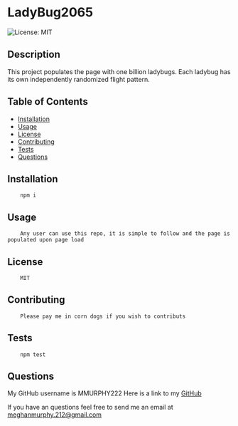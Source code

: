 # LadyBug2065

![License: MIT](https://img.shields.io/badge/License-MIT-green.svg)

## Description
   This project populates the page with one billion ladybugs. Each ladybug has its own independently randomized flight pattern.
## Table of Contents
- [Installation](#installation)
- [Usage](#usage)
- [License](#license)
- [Contributing](#contributing)
- [Tests](#tests)
- [Questions](#questions)

## Installation
        npm i
## Usage
        Any user can use this repo, it is simple to follow and the page is populated upon page load
## License
        MIT
## Contributing
        Please pay me in corn dogs if you wish to contributs
## Tests
        npm test
## Questions

My GitHub username is MMURPHY222
Here is a link to my [GitHub](https://github.com/MMURPHY222) 

If you have an questions feel free to send me an email at 
    meghanmurphy.212@gmail.com
     